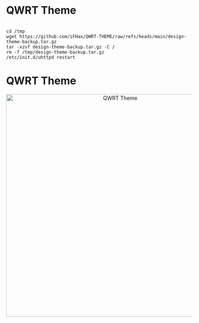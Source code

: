 # QWRT Theme
<pre><code>
cd /tmp
wget https://github.com/iFHax/QWRT-THEME/raw/refs/heads/main/design-theme-backup.tar.gz
tar -xzvf design-theme-backup.tar.gz -C /
rm -f /tmp/design-theme-backup.tar.gz
/etc/init.d/uhttpd restart
</code></pre>

# QWRT Theme
<p align="center">
  <img src="https://raw.githubusercontent.com/iFHax/QWRT-THEME/main/ss.png" alt="QWRT Theme" width="600">
</p>

